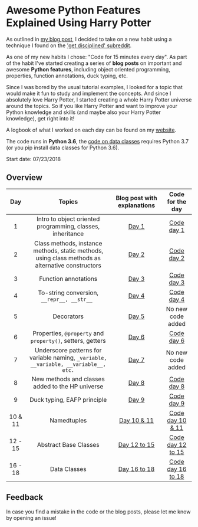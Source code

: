 # Awesome Python Features Explained Using Harry Potter

As outlined in [my blog post](http://www.alpopkes.com/posts/2018/07/blog-post-1), I decided to take on a new habit using a technique I found on the ['get disciplined' subreddit](https://www.reddit.com/r/getdisciplined/comments/1x99m6/im_a_piece_of_shit_no_more_games_no_more_lies_no/cf9dz72/).

As one of my new habits I chose: "Code for 15 minutes every day". As part of the habit I've started creating a series of **blog posts** on important and awesome **Python features**, including object oriented programming, properties, function annotations, duck typing, etc.

Since I was bored by the usual tutorial examples, I looked for a topic that would make it fun to study and implement the concepts. And since I absolutely love Harry Potter, I started creating a whole Harry Potter universe around the topics. So if you like Harry Potter and want to improve your Python knowledge and skills (and maybe also your Harry Potter knowledge), get right into it!

A logbook of what I worked on each day can be found on my [website](http://www.alpopkes.com/year-archive/).

The code runs in **Python 3.6**, the [code on data classes](https://github.com/zotroneneis/harry_potter_universe/blob/master/code_per_day/day_16_to_18.py) requires Python 3.7 (or you pip install data classes for Python 3.6).

Start date: 07/23/2018   

## Overview

| Day   | Topics          | Blog post with explanations | Code for the day  |
| :---: |:--------------: | :--------------------------:| :----------------:|
| 1 | Intro to object oriented programming, classes, inheritance   | [Day 1](http://www.alpopkes.com/posts/2018/07/coding-challenge-day-1/)  | [Code day 1](https://github.com/zotroneneis/100_days_of_code/blob/master/code_per_day/day_1.py) |
| 2 | Class methods, instance methods, static methods, using class methods as alternative constructors | [Day 2](http://www.alpopkes.com/posts/2018/07/coding-challenge-day-2/)  | [Code day 2](https://github.com/zotroneneis/100_days_of_code/blob/master/code_per_day/day_2.py) |
| 3 |Function annotations|[Day 3](http://www.alpopkes.com/posts/2018/07/coding-challenge-day-3/) |  [Code day 3](https://github.com/zotroneneis/100_days_of_code/blob/master/code_per_day/day_3.py) |
| 4 |To-string conversion, ```__repr__, __str__ ```|[Day 4](http://www.alpopkes.com/posts/2018/07/coding-challenge-day-4/) |  [Code day 4](https://github.com/zotroneneis/100_days_of_code/blob/master/code_per_day/day_4.py) |
| 5 |Decorators|[Day 5](http://www.alpopkes.com/posts/2018/07/coding-challenge-day-5/)    | No new code added |
| 6 |Properties, ```@property``` and ```property()```, setters, getters|[Day 6](http://www.alpopkes.com/posts/2018/07/coding-challenge-day-6/)    | [Code day 6](https://github.com/zotroneneis/100_days_of_code/blob/master/code_per_day/day_6.py) |
| 7 |Underscore patterns for variable naming, ```_variable, __variable, __variable__, etc.```|[Day 7](http://www.alpopkes.com/posts/2018/07/coding-challenge-day-7/)    | No new code added |
| 8 | New methods and classes added to the HP universe |[Day 8](http://www.alpopkes.com/posts/2018/07/coding-challenge-day-8/) |  [Code day 8](https://github.com/zotroneneis/100_days_of_code/blob/master/code_per_day/day_8.py) |
| 9 | Duck typing, EAFP principle |[Day 9](http://www.alpopkes.com/posts/2018/07/coding-challenge-day-9/) |  [Code day 9](https://github.com/zotroneneis/100_days_of_code/blob/master/code_per_day/day_9.py) |
| 10 & 11| Namedtuples | [Day 10 & 11](http://www.alpopkes.com/posts/2018/08/coding-challenge-day-10-and-11/) | [Code day 10 & 11](https://github.com/zotroneneis/100_days_of_code/blob/master/code_per_day/day_10_and_11.py)|
| 12 - 15  | Abstract Base Classes | [Day 12 to 15](http://alpopkes.com/posts/2018/08/coding-challenge-day-12-to-15/) | [Code day 12 to 15](https://github.com/zotroneneis/100_days_of_code/blob/master/code_per_day/day_12_to_15.py)|
| 16 - 18  | Data Classes | [Day 16 to 18](http://alpopkes.com/posts/2018/08/coding-challenge-day-16-to-18/) | [Code day 16 to 18](https://github.com/zotroneneis/harry_potter_universe/blob/master/code_per_day/day_16_to_18.py)|


## Feedback

In case you find a mistake in the code or the blog posts, please let me know by opening an issue!
